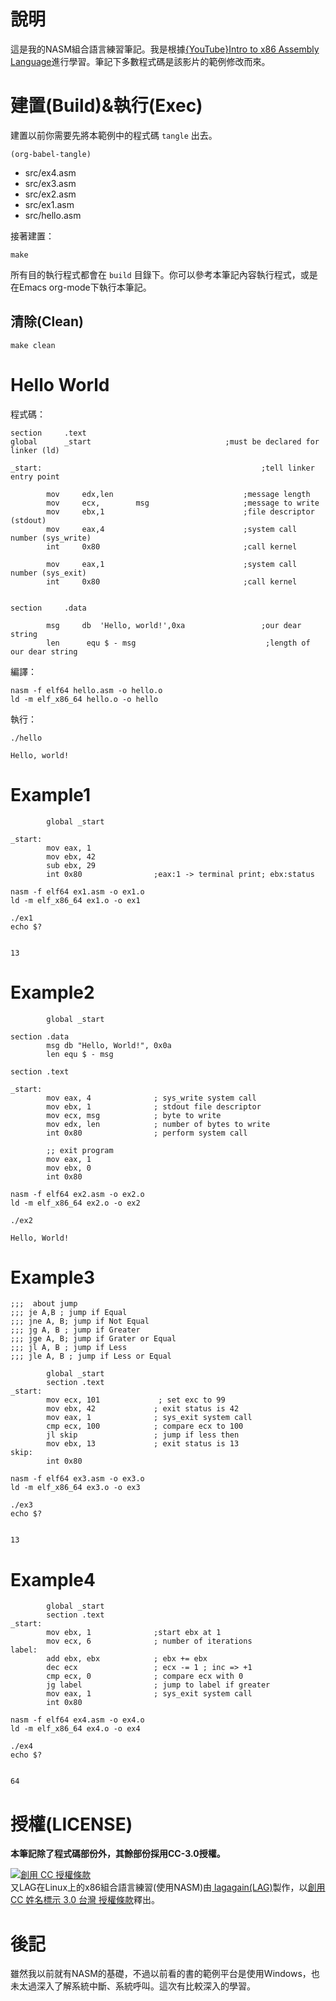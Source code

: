 

# 說明

這是我的NASM組合語言練習筆記。我是根據[{YouTube}Intro to x86 Assembly Language](https://www.youtube.com/watch?v=wLXIWKUWpSs&list=PLmxT2pVYo5LB5EzTPZGfFN0c2GDiSXgQe)進行學習。筆記下多數程式碼是該影片的範例修改而來。


# 建置(Build)&執行(Exec)

建置以前你需要先將本範例中的程式碼 `tangle` 出去。

    (org-babel-tangle)

-   src/ex4.asm
-   src/ex3.asm
-   src/ex2.asm
-   src/ex1.asm
-   src/hello.asm

接著建置：

    make

所有目的執行程式都會在 `build` 目錄下。你可以參考本筆記內容執行程式，或是在Emacs org-mode下執行本筆記。


## 清除(Clean)

    make clean


# Hello World

程式碼：

    section     .text
    global      _start                              ;must be declared for linker (ld)
    
    _start:                                                 ;tell linker entry point
    
            mov     edx,len                             ;message length
            mov     ecx,        msg                     ;message to write
            mov     ebx,1                               ;file descriptor (stdout)
            mov     eax,4                               ;system call number (sys_write)
            int     0x80                                ;call kernel
    
            mov     eax,1                               ;system call number (sys_exit)
            int     0x80                                ;call kernel
    
    
    section     .data
    
            msg     db  'Hello, world!',0xa                 ;our dear string
            len      equ $ - msg                             ;length of our dear string

編譯：

    nasm -f elf64 hello.asm -o hello.o
    ld -m elf_x86_64 hello.o -o hello

執行：

    ./hello

    Hello, world!


# Example1

            global _start
    
    _start:
            mov eax, 1
            mov ebx, 42
            sub ebx, 29
            int 0x80                ;eax:1 -> terminal print; ebx:status

    nasm -f elf64 ex1.asm -o ex1.o
    ld -m elf_x86_64 ex1.o -o ex1

    ./ex1
    echo $?

    
    13


# Example2

            global _start
    
    section .data
            msg db "Hello, World!", 0x0a
            len equ $ - msg
    
    section .text
    
    _start:
            mov eax, 4              ; sys_write system call
            mov ebx, 1              ; stdout file descriptor
            mov ecx, msg            ; byte to write
            mov edx, len            ; number of bytes to write
            int 0x80                ; perform system call
    
            ;; exit program
            mov eax, 1
            mov ebx, 0
            int 0x80

    nasm -f elf64 ex2.asm -o ex2.o
    ld -m elf_x86_64 ex2.o -o ex2

    ./ex2

    Hello, World!


# Example3

    ;;;  about jump
    ;;; je A,B ; jump if Equal
    ;;; jne A, B; jump if Not Equal
    ;;; jg A, B ; jump if Greater
    ;;; jge A, B; jump if Grater or Equal
    ;;; jl A, B ; jump if Less
    ;;; jle A, B ; jump if Less or Equal
    
            global _start
            section .text
    _start:
            mov ecx, 101             ; set exc to 99
            mov ebx, 42             ; exit status is 42
            mov eax, 1              ; sys_exit system call
            cmp ecx, 100            ; compare ecx to 100
            jl skip                 ; jump if less then
            mov ebx, 13             ; exit status is 13
    skip:
            int 0x80

    nasm -f elf64 ex3.asm -o ex3.o
    ld -m elf_x86_64 ex3.o -o ex3

    ./ex3
    echo $?

    
    13


# Example4

            global _start
            section .text
    _start:
            mov ebx, 1              ;start ebx at 1
            mov ecx, 6              ; number of iterations
    label:
            add ebx, ebx            ; ebx += ebx
            dec ecx                 ; ecx -= 1 ; inc => +1
            cmp ecx, 0              ; compare ecx with 0
            jg label                ; jump to label if greater
            mov eax, 1              ; sys_exit system call
            int 0x80

    nasm -f elf64 ex4.asm -o ex4.o
    ld -m elf_x86_64 ex4.o -o ex4

    ./ex4
    echo $?

    
    64


# 授權(LICENSE)

**本筆記除了程式碼部份外，其餘部份採用CC-3.0授權。**

<a rel="license" href="http://creativecommons.org/licenses/by/3.0/tw/"><img alt="創用 CC 授權條款" style="border-width:0" src="https://i.creativecommons.org/l/by/3.0/tw/88x31.png" /></a><br /><span xmlns:dct="http://purl.org/dc/terms/" href="http://purl.org/dc/dcmitype/Text" property="dct:title" rel="dct:type">又LAG在Linux上的x86組合語言練習(使用NASM)</span>由<a xmlns:cc="http://creativecommons.org/ns#" href="https://www.lagagain.com" property="cc:attributionName" rel="cc:attributionURL"> lagagain(LAG)</a>製作，以<a rel="license" href="http://creativecommons.org/licenses/by/3.0/tw/">創用CC 姓名標示 3.0 台灣 授權條款</a>釋出。


# 後記

雖然我以前就有NASM的基礎，不過以前看的書的範例平台是使用Windows，也未太過深入了解系統中斷、系統呼叫。這次有比較深入的學習。

